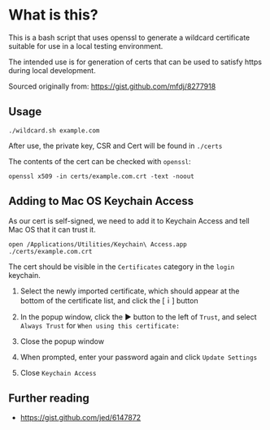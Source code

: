 # What is this?

This is a bash script that uses openssl to generate a wildcard certificate suitable for use in a local testing environment.

The intended use is for generation of certs that can be used to satisfy https during local development.

Sourced originally from: https://gist.github.com/mfdj/8277918


## Usage

	./wildcard.sh example.com

After use, the private key, CSR and Cert will be found in `./certs`

The contents of the cert can be checked with `openssl`:

	openssl x509 -in certs/example.com.crt -text -noout


## Adding to Mac OS Keychain Access

As our cert is self-signed, we need to add it to Keychain Access and tell Mac OS that it can trust it.

	open /Applications/Utilities/Keychain\ Access.app ./certs/example.com.crt

The cert should be visible in the `Certificates` category in the `login` keychain.

1. Select the newly imported certificate, which should appear at the bottom of the certificate list, and click the [ｉ] button

2. In the popup window, click the ▶ button to the left of `Trust`, and select `Always Trust` for `When using this certificate:`

3. Close the popup window

4. When prompted, enter your password again and click `Update Settings`

5. Close `Keychain Access`


## Further reading

* https://gist.github.com/jed/6147872
